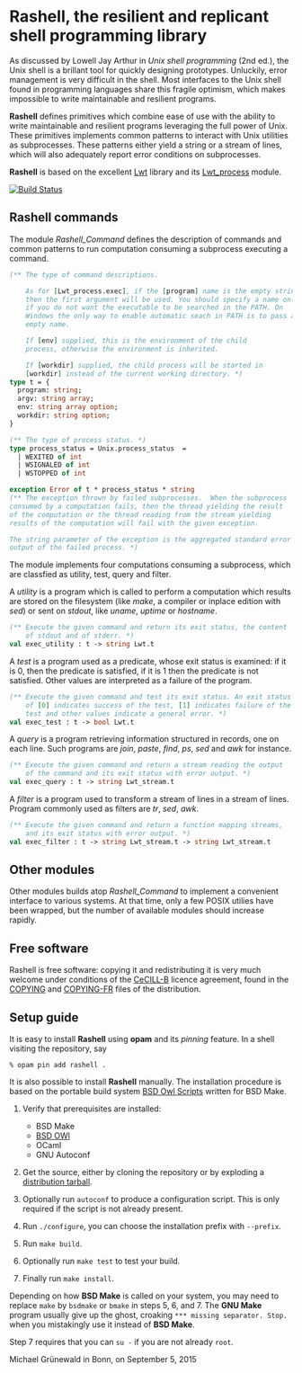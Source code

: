 # Rashell, the resilient and replicant shell programming library

As discussed by Lowell Jay Arthur in *Unix shell programming*
(2nd ed.), the Unix shell is a brillant tool for quickly
designing prototypes.  Unluckily, error management is very
difficult in the shell.  Most interfaces to the Unix shell found in
programming languages share this fragile optimism, which makes
impossible to write maintainable and resilient programs.

**Rashell** defines primitives which combine ease of use with the
ability to write maintainable and resilient programs leveraging the
full power of Unix.  These primitives implements common patterns to
interact with Unix utilities as subprocesses. These patterns either
yield a string or a stream of lines, which will also adequately report
error conditions on subprocesses.

**Rashell** is based on the excellent [Lwt][lwt-home] library and its
[Lwt_process][lwt-process] module.

[![Build Status](https://travis-ci.org/michipili/rashell.svg?branch=master)](https://travis-ci.org/michipili/rashell?branch=master)


## Rashell commands

The module *Rashell_Command* defines the description of commands and
common patterns to run computation consuming a subprocess executing a
command.

```ocaml
(** The type of command descriptions.

    As for [Lwt_process.exec], if the [program] name is the empty string,
    then the first argument will be used. You should specify a name only
    if you do not want the executable to be searched in the PATH. On
    Windows the only way to enable automatic seach in PATH is to pass an
    empty name.

    If [env] supplied, this is the environment of the child
    process, otherwise the environment is inherited.

    If [workdir] supplied, the child process will be started in
    [workdir] instead of the current working directory. *)
type t = {
  program: string;
  argv: string array;
  env: string array option;
  workdir: string option;
}

(** The type of process status. *)
type process_status = Unix.process_status  =
  | WEXITED of int
  | WSIGNALED of int
  | WSTOPPED of int

exception Error of t * process_status * string
(** The exception thrown by failed subprocesses.  When the subprocess
consumed by a computation fails, then the thread yielding the result
of the computation or the thread reading from the stream yielding
results of the computation will fail with the given exception.

The string parameter of the exception is the aggregated standard error
output of the failed process. *)
```

The module implements four computations consuming a subprocess, which
are classfied as utility, test, query and filter.

A *utility* is a program which is called to perform a computation
which results are stored on the filesystem (like *make*, a compiler or
inplace edition with *sed*) or sent on *stdout*, like *uname*,
*uptime* or *hostname*.

```ocaml
(** Execute the given command and return its exit status, the content
    of stdout and of stderr. *)
val exec_utility : t -> string Lwt.t
```

A *test* is a program used as a predicate, whose exit status is
examined: if it is 0, then the predicate is satisfied, if it is 1 then
the predicate is not satisfied. Other values are interpreted as a
failure of the program.

```ocaml
(** Execute the given command and test its exit status. An exit status
    of [0] indicates success of the test, [1] indicates failure of the
    test and other values indicate a general error. *)
val exec_test : t -> bool Lwt.t
```

A *query* is a program retrieving information structured in records,
one on each line.  Such programs are *join*, *paste*, *find*, *ps*,
*sed* and *awk* for instance.

```ocaml
(** Execute the given command and return a stream reading the output
    of the command and its exit status with error output. *)
val exec_query : t -> string Lwt_stream.t
```

A *filter* is a program used to transform a stream of lines in a
stream of lines.  Program commonly used as filters are *tr*, *sed*,
*awk*.

```ocaml
(** Execute the given command and return a function mapping streams,
    and its exit status with error output. *)
val exec_filter : t -> string Lwt_stream.t -> string Lwt_stream.t
```


## Other modules

Other modules builds atop *Rashell_Command* to implement a convenient
interface to various systems.  At that time, only a few POSIX utilies
have been wrapped, but the number of available modules should
increase rapidly.


## Free software

Rashell is free software: copying it and redistributing it is
very much welcome under conditions of the [CeCILL-B][licence-url]
licence agreement, found in the [COPYING][licence-en] and
[COPYING-FR][licence-fr] files of the distribution.


## Setup guide

It is easy to install **Rashell** using **opam** and its *pinning*
feature.  In a shell visiting the repository, say

```console
% opam pin add rashell .
```

It is also possible to install **Rashell** manually.
The installation procedure is based on the portable build system
[BSD Owl Scripts][bsdowl-home] written for BSD Make.

1. Verify that prerequisites are installed:
   - BSD Make
   - [BSD OWl][bsdowl-install]
   - OCaml
   - GNU Autoconf

2. Get the source, either by cloning the repository or by exploding a
   [distribution tarball](releases).

3. Optionally run `autoconf` to produce a configuration script. This
   is only required if the script is not already present.

4. Run `./configure`, you can choose the installation prefix with
   `--prefix`.

5. Run `make build`.

6. Optionally run `make test` to test your build.

7. Finally run `make install`.

Depending on how **BSD Make** is called on your system, you may need to
replace `make` by `bsdmake` or `bmake` in steps 5, 6, and 7.
The **GNU Make** program usually give up the ghost, croaking
`*** missing separator. Stop.` when you mistakingly use it instead of
**BSD Make**.

Step 7 requires that you can `su -` if you are not already `root`.


Michael Grünewald in Bonn, on September 5, 2015


  [licence-url]:        http://www.cecill.info/licences/Licence_CeCILL-B_V1-en.html
  [licence-en]:         COPYING
  [licence-fr]:         COPYING-FR
  [bsdowl-home]:        https://github.com/michipili/bsdowl
  [bsdowl-install]:     https://github.com/michipili/bsdowl/wiki/Install
  [lwt-home]:           http://ocsigen.org/lwt/
  [lwt-process]:        http://ocsigen.org/lwt/2.5.0/api/Lwt_process
